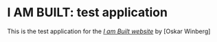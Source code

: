 # I AM BUILT: test application

This is the test application for
the [*I am Built website*](http://iambuilt.com/)
by [Oskar Winberg]